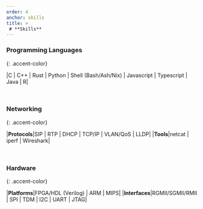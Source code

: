 ```yaml
---
order: 4
anchor: skills
title: >
 # **Skills**
---
```


### **Programming Languages**
{: .accent-color}

|C \| C++ \| Rust \| Python \| Shell (Bash/Ash/Nix) \| Javascript \| Typescript \| Java \| R|

<!-- Empty columns in the center are used to push the second column to the end -->

<br/>

### **Networking**
{: .accent-color}

|**Protocols**|SIP \| RTP \| DHCP \| TCP/IP \| VLAN/QoS \| LLDP|
|**Tools**|netcat \| iperf \| Wireshark|

<br/>

### **Hardware**
{: .accent-color}

|**Platforms**|FPGA/HDL (Verilog) \| ARM \| MIPS|
|**Interfaces**|RGMII/SGMII/RMII \| SPI \| TDM \| I2C \| UART \| JTAG|

<br/>


